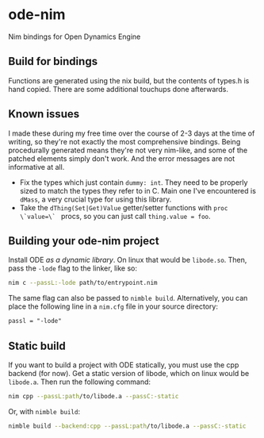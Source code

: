 # ode-nim

Nim bindings for Open Dynamics Engine

## Build for bindings

Functions are generated using the nix build, but the contents of types.h is hand
copied. There are some additional touchups done afterwards.

## Known issues

I made these during my free time over the course of 2-3 days at the time of
writing, so they're not exactly the most comprehensive bindings. Being
procedurally generated means they're not very nim-like, and some of the patched
elements simply don't work. And the error messages are not informative at all.

- Fix the types which just contain ``dummy: int``. They need to be properly
sized to match the types they refer to in C. Main one I've encountered is
``dMass``, a very crucial type for using this library.
- Take the ``dThing(Set|Get)Value`` getter/setter functions with
``proc \`value=\` `` procs, so you can just call ``thing.value = foo``.

## Building your ode-nim project

Install ODE *as a dynamic library*. On linux that would be ``libode.so``. Then,
pass the ``-lode`` flag to the linker, like so:

```bash
nim c --passL:-lode path/to/entrypoint.nim
```

The same flag can also be passed to ``nimble build``. Alternatively, you can
place the following line in a ``nim.cfg`` file in your source directory:

```txt
passl = "-lode"
```

## Static build

If you want to build a project with ODE statically, you must use the cpp backend
(for now). Get a static version of libode, which on linux would be ``libode.a``.
Then run the following command:

```bash
nim cpp --passL:path/to/libode.a --passC:-static
```

Or, with ``nimble build``:

```bash
nimble build --backend:cpp --passL:path/to/libode.a --passC:-static
```
